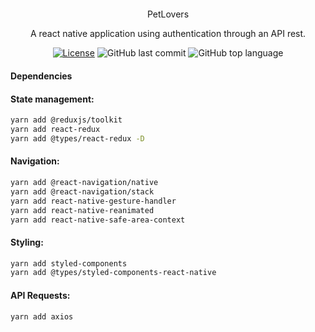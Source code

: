 <div align="center" style="margin: 20px; text-align: center">
PetLovers

 <p>A react native application using authentication through an API rest. </p>

 [![License](http://img.shields.io/:license-mit-blue.svg?style=flat-square)](https://github.com/BinaryLeo/react_native_petlover/blob/main/LICENSE)
  ![GitHub last commit](https://img.shields.io/github/last-commit/BinaryLeo/react_native_petlover?style=flat-square)
  ![GitHub top language](https://img.shields.io/github/languages/top/BinaryLeo/react_native_petlover?style=flat-square)
</div>

#### Dependencies

#### State management:

```bash
yarn add @reduxjs/toolkit
yarn add react-redux
yarn add @types/react-redux -D
```

#### Navigation:

```bash
yarn add @react-navigation/native
yarn add @react-navigation/stack
yarn add react-native-gesture-handler
yarn add react-native-reanimated
yarn add react-native-safe-area-context
```

#### Styling:

```bash
yarn add styled-components
yarn add @types/styled-components-react-native
```

#### API Requests:

```bash
yarn add axios
```
